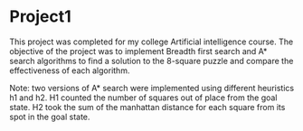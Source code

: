 # Project1

This project was completed for my college Artificial intelligence course. The objective of the project was to implement Breadth first search and A* search algorithms to find a solution to the 8-square puzzle and compare the effectiveness of each algorithm. 

Note: two versions of A* search were implemented using different heuristics h1 and h2. H1 counted the number of squares out of place from the goal state. H2 took the sum of the manhattan distance for each square from its spot in the goal state.
  
